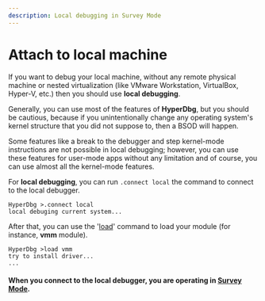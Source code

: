 ```yaml
---
description: Local debugging in Survey Mode
---
```


# Attach to local machine

If you want to debug your local machine, without any remote physical machine or nested virtualization \(like VMware Workstation, VirtualBox, Hyper-V, etc.\) then you should use **local debugging**.

Generally, you can use most of the features of **HyperDbg**, but you should be cautious, because if you unintentionally change any operating system's kernel structure that you did not suppose to, then a BSOD will happen.

Some features like a break to the debugger and step kernel-mode instructions are not possible in local debugging; however, you can use these features for user-mode apps without any limitation and of course, you can use almost all the kernel-mode features.

For **local debugging**, you can run `.connect local` the command to connect to the local debugger.

```text
HyperDbg >.connect local
local debuging current system...
```

After that, you can use the '[load](https://docs.hyperdbg.com/commands/debugging-commands/load)' command to load your module \(for instance, **vmm** module\).

```text
HyperDbg >load vmm
try to install driver...
...
```

#### **When you connect to the local debugger, you are operating in** [**Survey Mode**](https://docs.hyperdbg.com/using-hyperdbg/prerequisites/operation-modes#survey-mode)**.**


